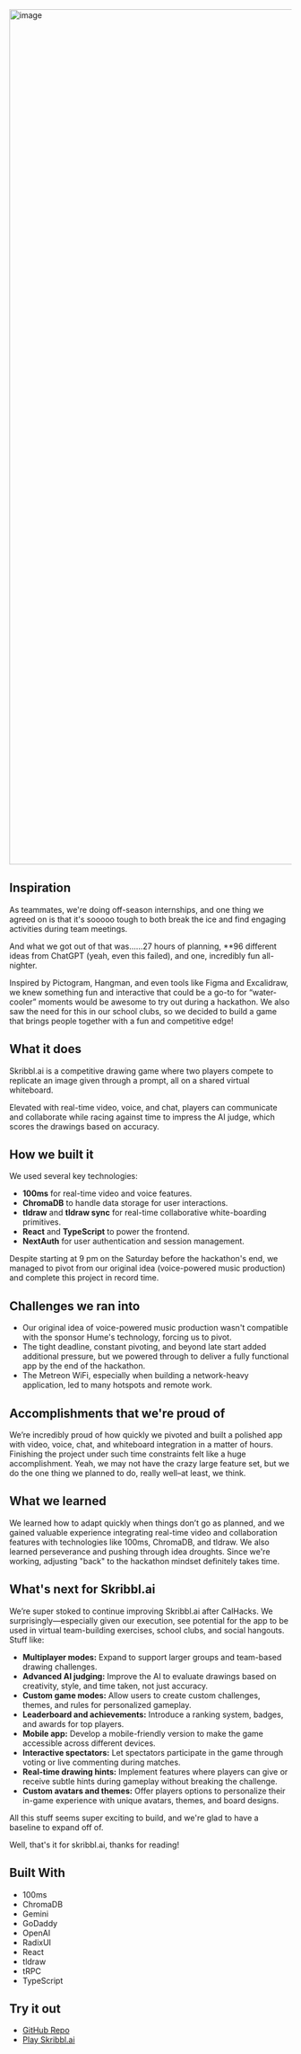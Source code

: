 <img width="1523" alt="image" src="https://github.com/user-attachments/assets/c549c318-c461-4c5a-bbf4-81786e764276">


## Inspiration
As teammates, we're doing off-season internships, and one thing we agreed on is that it's sooooo tough to both break the ice and find engaging activities during team meetings.

And what we got out of that was......27 hours of planning, **96 different ideas from ChatGPT (yeah, even this failed), and one, incredibly fun all-nighter.

Inspired by Pictogram, Hangman, and even tools like Figma and Excalidraw, we knew something fun and interactive that could be a go-to for “water-cooler” moments would be awesome to try out during a hackathon. We also saw the need for this in our school clubs, so we decided to build a game that brings people together with a fun and competitive edge!

## What it does
Skribbl.ai is a competitive drawing game where two players compete to replicate an image given through a prompt, all on a shared virtual whiteboard.

Elevated with real-time video, voice, and chat, players can communicate and collaborate while racing against time to impress the AI judge, which scores the drawings based on accuracy.

## How we built it
We used several key technologies:

- **100ms** for real-time video and voice features.
- **ChromaDB** to handle data storage for user interactions.
- **tldraw** and **tldraw sync** for real-time collaborative white-boarding primitives.
- **React** and **TypeScript** to power the frontend.
- **NextAuth** for user authentication and session management.

Despite starting at 9 pm on the Saturday before the hackathon's end, we managed to pivot from our original idea (voice-powered music production) and complete this project in record time.

## Challenges we ran into
- Our original idea of voice-powered music production wasn't compatible with the sponsor Hume's technology, forcing us to pivot.
- The tight deadline, constant pivoting, and beyond late start added additional pressure, but we powered through to deliver a fully functional app by the end of the hackathon.
- The Metreon WiFi, especially when building a network-heavy application, led to many hotspots and remote work.

## Accomplishments that we're proud of
We’re incredibly proud of how quickly we pivoted and built a polished app with video, voice, chat, and whiteboard integration in a matter of hours. Finishing the project under such time constraints felt like a huge accomplishment. Yeah, we may not have the crazy large feature set, but we do the one thing we planned to do, really well–at least, we think.

## What we learned
We learned how to adapt quickly when things don’t go as planned, and we gained valuable experience integrating real-time video and collaboration features with technologies like 100ms, ChromaDB, and tldraw. 
We also learned perseverance and pushing through idea droughts. Since we're working, adjusting "back" to the hackathon mindset definitely takes time.

## What's next for Skribbl.ai
We’re super stoked to continue improving Skribbl.ai after CalHacks. We surprisingly—especially given our execution, see potential for the app to be used in virtual team-building exercises, school clubs, and social hangouts. Stuff like:

- **Multiplayer modes:** Expand to support larger groups and team-based drawing challenges.
- **Advanced AI judging:** Improve the AI to evaluate drawings based on creativity, style, and time taken, not just accuracy.
- **Custom game modes:** Allow users to create custom challenges, themes, and rules for personalized gameplay.
- **Leaderboard and achievements:** Introduce a ranking system, badges, and awards for top players.
- **Mobile app:** Develop a mobile-friendly version to make the game accessible across different devices.
- **Interactive spectators:** Let spectators participate in the game through voting or live commenting during matches.
- **Real-time drawing hints:** Implement features where players can give or receive subtle hints during gameplay without breaking the challenge.
- **Custom avatars and themes:** Offer players options to personalize their in-game experience with unique avatars, themes, and board designs.

All this stuff seems super exciting to build, and we're glad to have a baseline to expand off of.

Well, that's it for skribbl.ai, thanks for reading!

## Built With
- 100ms
- ChromaDB
- Gemini
- GoDaddy
- OpenAI
- RadixUI
- React
- tldraw
- tRPC
- TypeScript

## Try it out
- [GitHub Repo](https://github.com/drawing-is-for-kids-they-say)
- [Play Skribbl.ai](https://drawing-is-for-kids-they-say.vercel.app)
